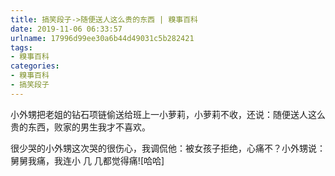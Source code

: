 ```yaml
---
title: 搞笑段子->随便送人这么贵的东西 | 糗事百科
date: 2019-11-06 06:33:57
urlname: 17996d99ee30a6b44d49031c5b282421
tags: 
- 糗事百科
categories:
- 糗事百科
- 搞笑段子
---
```

小外甥把老姐的钻石项链偷送给班上一小萝莉，小萝莉不收，还说：随便送人这么贵的东西，败家的男生我才不喜欢。

很少哭的小外甥这次哭的很伤心，我调侃他：被女孩子拒绝，心痛不？小外甥说：舅舅我痛，我连小 几 几都觉得痛![哈哈]


